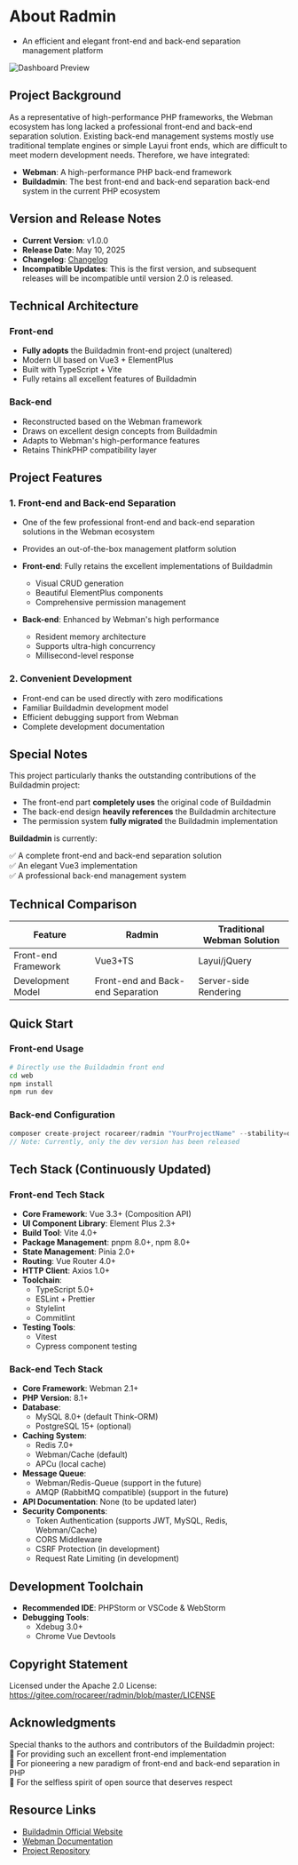 # About Radmin
* An efficient and elegant front-end and back-end separation management platform

<img alt="Dashboard Preview" src="s_dashboard_1.png" title="Dashboard Preview"/>

## Project Background

As a representative of high-performance PHP frameworks, the Webman ecosystem has long lacked a professional front-end and back-end separation solution. Existing back-end management systems mostly use traditional template engines or simple Layui front ends, which are difficult to meet modern development needs. Therefore, we have integrated:

- **Webman**: A high-performance PHP back-end framework
- **Buildadmin**: The best front-end and back-end separation back-end system in the current PHP ecosystem

## Version and Release Notes
- **Current Version**: v1.0.0
- **Release Date**: May 10, 2025
- **Changelog**: [Changelog](https://gitee.com/rocareer/radmin/blob/master/CHANGELOG.md)
- **Incompatible Updates**: This is the first version, and subsequent releases will be incompatible until version 2.0 is released.

## Technical Architecture

### Front-end
- **Fully adopts** the Buildadmin front-end project (unaltered)
- Modern UI based on Vue3 + ElementPlus
- Built with TypeScript + Vite
- Fully retains all excellent features of Buildadmin

### Back-end
- Reconstructed based on the Webman framework
- Draws on excellent design concepts from Buildadmin
- Adapts to Webman's high-performance features
- Retains ThinkPHP compatibility layer

## Project Features

### 1. Front-end and Back-end Separation
- One of the few professional front-end and back-end separation solutions in the Webman ecosystem
- Provides an out-of-the-box management platform solution

- **Front-end**: Fully retains the excellent implementations of Buildadmin
  - Visual CRUD generation
  - Beautiful ElementPlus components
  - Comprehensive permission management
- **Back-end**: Enhanced by Webman's high performance
  - Resident memory architecture
  - Supports ultra-high concurrency
  - Millisecond-level response

### 2. Convenient Development
- Front-end can be used directly with zero modifications
- Familiar Buildadmin development model
- Efficient debugging support from Webman
- Complete development documentation

## Special Notes

This project particularly thanks the outstanding contributions of the Buildadmin project:

- The front-end part **completely uses** the original code of Buildadmin
- The back-end design **heavily references** the Buildadmin architecture
- The permission system **fully migrated** the Buildadmin implementation

**Buildadmin** is currently:

✅ A complete front-end and back-end separation solution  
✅ An elegant Vue3 implementation  
✅ A professional back-end management system

## Technical Comparison

| Feature       | Radmin    | Traditional Webman Solution |
|---------------|-----------|------------------------------|
| Front-end Framework | Vue3+TS  | Layui/jQuery                |
| Development Model | Front-end and Back-end Separation | Server-side Rendering      |


## Quick Start

### Front-end Usage
```bash
# Directly use the Buildadmin front end
cd web
npm install
npm run dev
```

### Back-end Configuration
```php
composer create-project rocareer/radmin "YourProjectName" --stability=dev
// Note: Currently, only the dev version has been released
```

## Tech Stack (Continuously Updated)

### Front-end Tech Stack
- **Core Framework**: Vue 3.3+ (Composition API)
- **UI Component Library**: Element Plus 2.3+
- **Build Tool**: Vite 4.0+
- **Package Management**: pnpm 8.0+, npm 8.0+
- **State Management**: Pinia 2.0+
- **Routing**: Vue Router 4.0+
- **HTTP Client**: Axios 1.0+
- **Toolchain**:
  - TypeScript 5.0+
  - ESLint + Prettier
  - Stylelint
  - Commitlint
- **Testing Tools**:
  - Vitest
  - Cypress component testing

### Back-end Tech Stack
- **Core Framework**: Webman 2.1+
- **PHP Version**: 8.1+
- **Database**:
  - MySQL 8.0+ (default Think-ORM)
  - PostgreSQL 15+ (optional)
- **Caching System**:
  - Redis 7.0+
  - Webman/Cache (default)
  - APCu (local cache)
- **Message Queue**:
  - Webman/Redis-Queue (support in the future)
  - AMQP (RabbitMQ compatible) (support in the future)
- **API Documentation**:
  None (to be updated later)
- **Security Components**:
  - Token Authentication (supports JWT, MySQL, Redis, Webman/Cache)
  - CORS Middleware
  - CSRF Protection (in development)
  - Request Rate Limiting (in development)

## Development Toolchain
- **Recommended IDE**: PHPStorm or VSCode & WebStorm
- **Debugging Tools**:
  - Xdebug 3.0+
  - Chrome Vue Devtools

## Copyright Statement

Licensed under the Apache 2.0 License: https://gitee.com/rocareer/radmin/blob/master/LICENSE

## Acknowledgments

Special thanks to the authors and contributors of the Buildadmin project:  
🔹 For providing such an excellent front-end implementation  
🔹 For pioneering a new paradigm of front-end and back-end separation in PHP  
🔹 For the selfless spirit of open source that deserves respect

## Resource Links

- [Buildadmin Official Website](https://www.buildadmin.com)
- [Webman Documentation](https://www.workerman.net/doc/webman)
- [Project Repository](https://gitee.com/rocareer/radmin)